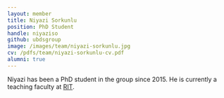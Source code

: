 ```yaml
---
layout: member
title: Niyazi Sorkunlu 
position: PhD Student 
handle: niyaziso
github: ubdsgroup
image: /images/team/niyazi-sorkunlu.jpg
cv: /pdfs/team/niyazi-sorkunlu-cv.pdf
alumni: true 
---
```


Niyazi has been a PhD student in the group since 2015. He is currently a teaching faculty at [RIT](https://cs.rit.edu/~nyz/).
